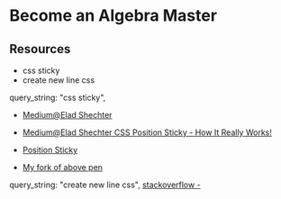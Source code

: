 # Become an Algebra Master

## Resources

- css sticky
- create new line css

query_string: "css sticky",

- [Medium@Elad Shechter](https://elad.medium.com/?source=post_page-----54cd01dc2d46--------------------------------)
- [Medium@Elad Shechter CSS Position Sticky - How It Really Works!](https://elad.medium.com/css-position-sticky-how-it-really-works-54cd01dc2d46)

- [Position Sticky](https://codepen.io/elad2412/pen/QYLEdK)
- [My fork of above pen](https://codepen.io/Tyecondease/pen/MWRyEGv)

query_string: "create new line css",
[stackoverflow - ](https://stackoverflow.com/questions/2703601/how-to-line-break-from-css-without-using-br)
